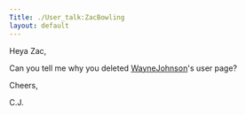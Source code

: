 ```yaml
---
Title: ./User_talk:ZacBowling
layout: default
---
```


Heya Zac,

Can you tell me why you deleted
[WayneJohnson]({{site.url}}/WayneJohnson "wikilink")'s user page?

Cheers,

C.J.
